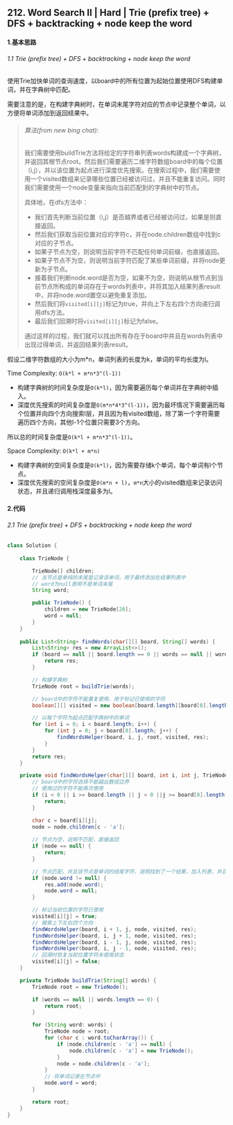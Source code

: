 ## 212. Word Search II | Hard | Trie (prefix tree) + DFS + backtracking + node keep the word 
#### 1.基本思路

###### 1.1 Trie (prefix tree) + DFS + backtracking + node keep the word

​	使用Trie加快单词的查询速度，以board中的所有位置为起始位置使用DFS构建单词，并在字典树中匹配。

​	需要注意的是，在构建字典树时，在单词末尾字符对应的节点中记录整个单词，以方便将单词添加到返回结果中。

> ###### 算法(from new bing chat):
>
> 我们需要使用buildTrie方法将给定的字符串列表words构建成一个字典树，并返回其根节点root。然后我们需要遍历二维字符数组board中的每个位置（i,j），并以该位置为起点进行深度优先搜索。在搜索过程中，我们需要使用一个visited数组来记录哪些位置已经被访问过，并且不能重复访问。同时我们需要使用一个node变量来指向当前匹配到的字典树中的节点。
>
> 具体地，在dfs方法中：
>
> - 我们首先判断当前位置（i,j）是否越界或者已经被访问过，如果是则直接返回。
> - 然后我们获取当前位置对应的字符c，并在node.children数组中找到c对应的子节点。
> - 如果子节点为空，则说明当前字符不匹配任何单词前缀，也直接返回。
> - 如果子节点不为空，则说明当前字符匹配了某些单词前缀，并将node更新为子节点。
> - 接着我们判断node.word是否为空，如果不为空，则说明从根节点到当前节点所构成的单词存在于words列表中，并将其加入结果列表result中，并将node.word置空以避免重复添加。
> - 然后我们将`visited[i][j]`标记为true，并向上下左右四个方向递归调用dfs方法。
> - 最后我们回溯时将`visited[i][j]`标记为false。
>
> 通过这样的过程，我们就可以找出所有存在于board中并且在words列表中出现过得单词，并返回结果列表result。



假设二维字符数组的大小为m*n，单词列表的长度为k，单词的平均长度为l。

Time Complexity: `O(k*l + m*n*3^(l-1))`

- 构建字典树的时间复杂度是`O(k*l)`，因为需要遍历每个单词并在字典树中插入。
- 深度优先搜索的时间复杂度是`O(m*n*4*3^(l-1))`，因为最坏情况下需要遍历每个位置并向四个方向搜索l层，并且因为有visited数组，除了第一个字符需要遍历四个方向，其他l-1个位置只需要3个方向。

所以总的时间复杂度是`O(k*l + m*n*3^(l-1))`。

Space Complexity: `O(k*l + m*n)`

- 构建字典树的空间复杂度是`O(k*l)`，因为需要存储k个单词，每个单词有l个节点。
- 深度优先搜索的空间复杂度是`O(m*n + l)`，`m*n`大小的visited数组来记录访问状态，并且递归调用栈深度最多为l。



#### 2.代码

###### 2.1 Trie (prefix tree) + DFS + backtracking + node keep the word

```java
class Solution {
    
    class TrieNode {

        TrieNode[] children;
        // 当节点是单纯的末尾是记录该单词，用于最终添加在结果列表中
        // word为null表明不是单词末尾
        String word;

        public TrieNode() {
            children = new TrieNode[26];
            word = null;
        }
    }
    
    public List<String> findWords(char[][] board, String[] words) {
        List<String> res = new ArrayList<>();
        if (board == null || board.length == 0 || words == null || words.length == 0) {
            return res;
        }

        // 构建字典树
        TrieNode root = buildTrie(words);

        // board中的字符不能重复使用，用于标记已使用的字符
        boolean[][] visited = new boolean[board.length][board[0].length];

        // 以每个字符为起点匹配字典树中的单词
        for (int i = 0; i < board.length; i++) {
            for (int j = 0; j < board[0].length; j++) {
                findWordsHelper(board, i, j, root, visited, res);
            }
        }
        return res;
    }

    private void findWordsHelper(char[][] board, int i, int j, TrieNode node, boolean[][] visited, List<String> res) {
        // board中的字符选择不能越出数组边界
        // 使用过的字符不能再次使用
        if (i < 0 || i >= board.length || j < 0 ||j >= board[0].length || visited[i][j]) {
            return;
        }

        char c = board[i][j];
        node = node.children[c - 'a'];
        
        // 节点为空，说明不匹配，直接返回
        if (node == null) {
            return;
        } 

        // 节点匹配，并且该节点是单词的结尾字符，说明找到了一个结果，加入列表，并且将单词置空，避免重复加入
        if (node.word != null) {
            res.add(node.word);
            node.word = null;
        }

        // 标记当前位置的字符已使用
        visited[i][j] = true;
        // 搜索上下左右四个方向
        findWordsHelper(board, i + 1, j, node, visited, res);
        findWordsHelper(board, i, j + 1, node, visited, res);
        findWordsHelper(board, i - 1, j, node, visited, res);
        findWordsHelper(board, i, j - 1, node, visited, res);
        // 回溯时恢复当前位置字符未使用状态
        visited[i][j] = false;
    }

    private TrieNode buildTrie(String[] words) {
        TrieNode root = new TrieNode();

        if (words == null || words.length == 0) {
            return root;
        }

        for (String word: words) {
            TrieNode node = root;
            for (char c : word.toCharArray()) {
                if (node.children[c - 'a'] == null) {
                    node.children[c - 'a'] = new TrieNode();
                }
                node = node.children[c - 'a'];
            }
            // 将单词记录在节点中
            node.word = word;
        }

        return root;
    }
}
```

